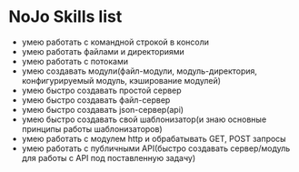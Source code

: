 # NoJo Skills list

 - умею работать с командной строкой в консоли
 - умею работать файлами и директориями
 - умею работать с потоками
 - умею создавать модули(файл-модули, модуль-директория, конфигурируемый модуль, кэширование модулей)
 - умею быстро создавать простой сервер
 - умею быстро создавать файл-сервер
 - умею быстро создавать json-сервер(api)
 - умею быстро создавать свой шаблонизатор(и знаю основные принципы работы шаблонизаторов)
 - умею работать с модулем http и обрабатывать GET, POST запросы
 - умею работать с публичными API(быстро создавать сервер/модуль для работы с API под поставленную задачу)